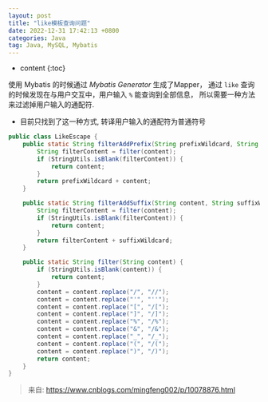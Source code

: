 ```yaml
---
layout: post
title: "like模板查询问题"
date: 2022-12-31 17:42:13 +0800
categories: Java
tag: Java, MySQL, Mybatis
---
```


* content
{:toc}

使用 Mybatis 的时候通过 *Mybatis Generator* 生成了Mapper， 通过 `like` 查询的时候发现在与用户交互中，用户输入 `%` 能查询到全部信息，
所以需要一种方法来过滤掉用户输入的通配符.

* 目前只找到了这一种方式, 转译用户输入的通配符为普通符号

```java
public class LikeEscape {
    public static String filterAddPrefix(String prefixWildcard, String content) {
        String filterContent = filter(content);
        if (StringUtils.isBlank(filterContent)) {
            return content;
        }
        return prefixWildcard + content;
    }

    public static String filterAddSuffix(String content, String suffixWildcard) {
        String filterContent = filter(content);
        if (StringUtils.isBlank(filterContent)) {
            return content;
        }
        return filterContent + suffixWildcard;
    }

    public static String filter(String content) {
        if (StringUtils.isBlank(content)) {
            return content;
        }
        content = content.replace("/", "//");
        content = content.replace("'", "''");
        content = content.replace("[", "/[");
        content = content.replace("]", "/]");
        content = content.replace("%", "/%");
        content = content.replace("&", "/&");
        content = content.replace("_", "/_");
        content = content.replace("(", "/(");
        content = content.replace(")", "/)");
        return content;
    }
}
```

> 来自: https://www.cnblogs.com/mingfeng002/p/10078876.html